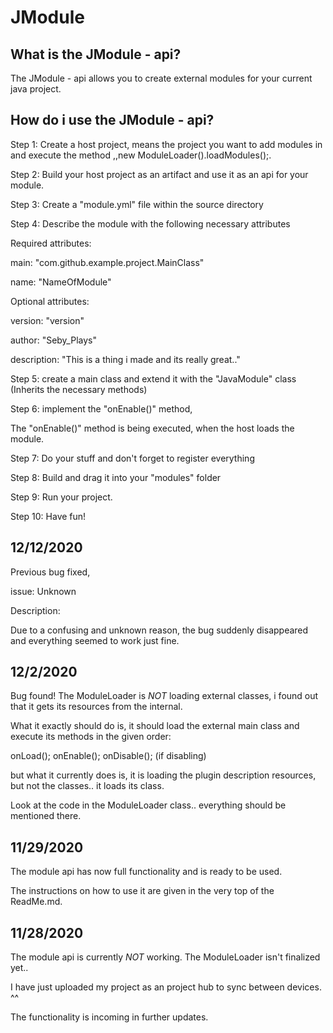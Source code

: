 # JModule

What is the JModule - api?
-
The JModule - api allows you to create external modules for your current java project.


How do i use the JModule - api?
-
Step 1: Create a host project, means the project you want to add modules in and execute the method ,,new ModuleLoader().loadModules();.

Step 2: Build your host project as an artifact and use it as an api for your module.

Step 3: Create a "module.yml" file within the source directory

Step 4: Describe the module with the following necessary attributes


Required attributes:

main: "com.github.example.project.MainClass"

name: "NameOfModule"


Optional attributes:

version: "version"

author: "Seby_Plays"

description: "This is a thing i made and its really great.."


Step 5: create a main class and extend it with the "JavaModule" class (Inherits the necessary methods)

Step 6: implement the "onEnable()" method,


The "onEnable()" method is being executed, when the host loads the module.


Step 7: Do your stuff and don't forget to register everything

Step 8: Build and drag it into your "modules" folder

Step 9: Run your project.

Step 10: Have fun!


12/12/2020
-
Previous bug fixed,

 issue: Unknown

 Description:

  Due to a confusing and unknown reason, the bug suddenly disappeared and everything seemed to work just fine.



12/2/2020
-
Bug found!
The ModuleLoader is *NOT* loading external classes,
i found out that it gets its resources from the internal.

What it exactly should do is, it should load the external main class and execute its methods
in the given order:

onLoad();
onEnable();
onDisable(); (if disabling)

but what it currently does is, it is loading the plugin  description resources, but not the classes..
it loads its class.

Look at the code in the ModuleLoader class..
everything should be mentioned there.

11/29/2020
-
The module api has now full functionality and is ready to be used.

The instructions on how to use it are given in the very top of the ReadMe.md.

11/28/2020
-
The module api is currently *NOT* working.
The ModuleLoader isn't finalized yet..

I have just uploaded my project as an project hub to sync between devices.
 ^^

The functionality is incoming in further updates.
